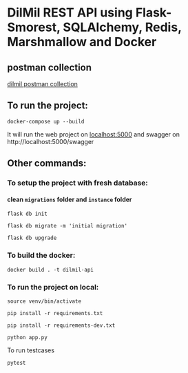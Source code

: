 # DilMil REST API using Flask-Smorest, SQLAlchemy, Redis, Marshmallow and Docker
## postman collection 
[dilmil postman collection](https://raw.githubusercontent.com/sumitnirankari/dilmil-api/main/dilmil.postman_collection.json)
## To run the project:
    docker-compose up --build

It will run the web project on [localhost:5000](http://localhost:5000/swagger) and swagger on http://localhost:5000/swagger

## Other commands:
### To setup the project with fresh database:
#### clean `migrations` folder and `instance` folder
```
flask db init
```
```
flask db migrate -m 'initial migration'
```
```
flask db upgrade
```

### To build the docker:
```
docker build . -t dilmil-api
```

### To run the project on local:
```
source venv/bin/activate
```
```
pip install -r requirements.txt
```
```
pip install -r requirements-dev.txt
```
```
python app.py
```
To run testcases
```
pytest
```
